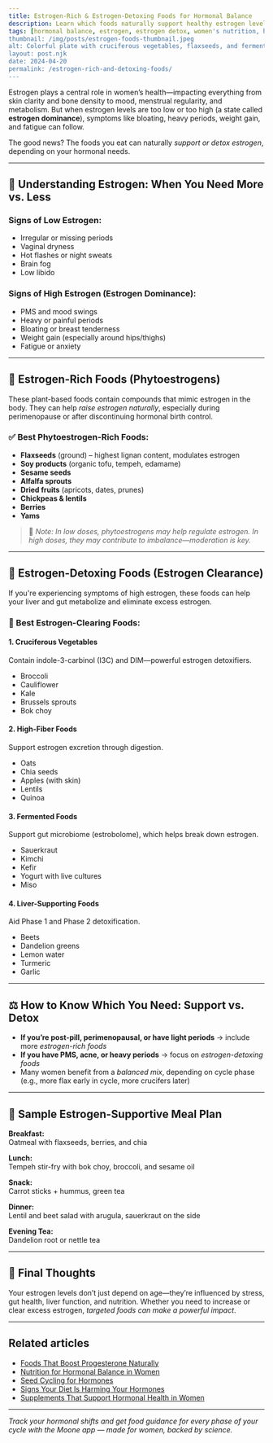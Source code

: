 ```yaml
---
title: Estrogen-Rich & Estrogen-Detoxing Foods for Hormonal Balance
description: Learn which foods naturally support healthy estrogen levels—and which help detox excess estrogen. Essential nutrition for women dealing with estrogen dominance or low estrogen.
tags: [hormonal balance, estrogen, estrogen detox, women's nutrition, hormone health]
thumbnail: /img/posts/estrogen-foods-thumbnail.jpeg
alt: Colorful plate with cruciferous vegetables, flaxseeds, and fermented foods for estrogen balance
layout: post.njk
date: 2024-04-20
permalink: /estrogen-rich-and-detoxing-foods/
---
```


Estrogen plays a central role in women’s health—impacting everything from skin clarity and bone density to mood, menstrual regularity, and metabolism. But when estrogen levels are too low or too high (a state called **estrogen dominance**), symptoms like bloating, heavy periods, weight gain, and fatigue can follow.

The good news? The foods you eat can naturally *support or detox estrogen*, depending on your hormonal needs.

---

## 🔄 Understanding Estrogen: When You Need More vs. Less

### Signs of **Low Estrogen**:
- Irregular or missing periods  
- Vaginal dryness  
- Hot flashes or night sweats  
- Brain fog  
- Low libido  

### Signs of **High Estrogen (Estrogen Dominance)**:
- PMS and mood swings  
- Heavy or painful periods  
- Bloating or breast tenderness  
- Weight gain (especially around hips/thighs)  
- Fatigue or anxiety  

---

## 🌱 Estrogen-Rich Foods (Phytoestrogens)

These plant-based foods contain compounds that mimic estrogen in the body. They can help *raise estrogen naturally*, especially during perimenopause or after discontinuing hormonal birth control.

### ✅ Best Phytoestrogen-Rich Foods:

- **Flaxseeds** (ground) – highest lignan content, modulates estrogen  
- **Soy products** (organic tofu, tempeh, edamame)  
- **Sesame seeds**  
- **Alfalfa sprouts**  
- **Dried fruits** (apricots, dates, prunes)  
- **Chickpeas & lentils**  
- **Berries**  
- **Yams**  

> 📝 *Note: In low doses, phytoestrogens may help regulate estrogen. In high doses, they may contribute to imbalance—moderation is key.*

---

## 🧼 Estrogen-Detoxing Foods (Estrogen Clearance)

If you're experiencing symptoms of high estrogen, these foods can help your liver and gut metabolize and eliminate excess estrogen.

### 🥦 Best Estrogen-Clearing Foods:

#### 1. **Cruciferous Vegetables**  
Contain indole-3-carbinol (I3C) and DIM—powerful estrogen detoxifiers.

- Broccoli  
- Cauliflower  
- Kale  
- Brussels sprouts  
- Bok choy  

#### 2. **High-Fiber Foods**  
Support estrogen excretion through digestion.

- Oats  
- Chia seeds  
- Apples (with skin)  
- Lentils  
- Quinoa  

#### 3. **Fermented Foods**  
Support gut microbiome (estrobolome), which helps break down estrogen.

- Sauerkraut  
- Kimchi  
- Kefir  
- Yogurt with live cultures  
- Miso  

#### 4. **Liver-Supporting Foods**  
Aid Phase 1 and Phase 2 detoxification.

- Beets  
- Dandelion greens  
- Lemon water  
- Turmeric  
- Garlic  

---

## ⚖️ How to Know Which You Need: Support vs. Detox

- **If you’re post-pill, perimenopausal, or have light periods** → include more *estrogen-rich foods*  
- **If you have PMS, acne, or heavy periods** → focus on *estrogen-detoxing foods*  
- Many women benefit from a *balanced mix*, depending on cycle phase (e.g., more flax early in cycle, more crucifers later)

---

## 📝 Sample Estrogen-Supportive Meal Plan

**Breakfast:**  
Oatmeal with flaxseeds, berries, and chia

**Lunch:**  
Tempeh stir-fry with bok choy, broccoli, and sesame oil

**Snack:**  
Carrot sticks + hummus, green tea

**Dinner:**  
Lentil and beet salad with arugula, sauerkraut on the side

**Evening Tea:**  
Dandelion root or nettle tea

---

## 💬 Final Thoughts

Your estrogen levels don’t just depend on age—they’re influenced by stress, gut health, liver function, and nutrition. Whether you need to increase or clear excess estrogen, *targeted foods can make a powerful impact*.

---

## Related articles

- [Foods That Boost Progesterone Naturally](/foods-that-boost-progesterone)  
- [Nutrition for Hormonal Balance in Women](/nutrition-for-hormonal-balance)  
- [Seed Cycling for Hormones](/seed-cycling-for-hormones)
- [Signs Your Diet Is Harming Your Hormones](/signs-your-diet-is-harming-your-hormones)
- [Supplements That Support Hormonal Health in Women](/supplements-for-hormonal-health)

---

*Track your hormonal shifts and get food guidance for every phase of your cycle with the Moone app — made for women, backed by science.*

